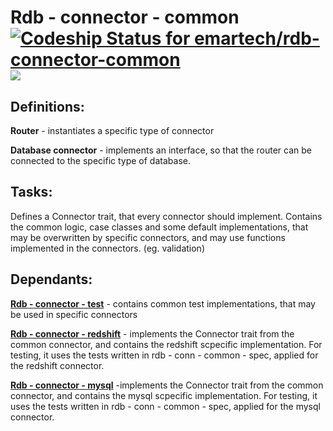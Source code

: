 # Rdb - connector - common [![Codeship Status for emartech/rdb-connector-common](https://app.codeship.com/projects/0178d870-9c53-0135-6d81-1a351be8063b/status?branch=master)](https://app.codeship.com/projects/252925) [![](https://www.jitpack.io/v/emartech/rdb-connector-common.svg)](https://www.jitpack.io/#emartech/rdb-connector-common)


## Definitions:

**Router** - instantiates a specific type of connector
 
**Database connector** - implements an interface, so that the router can be connected to the specific type of database.

## Tasks:

Defines a Connector trait, that every connector should implement. Contains the common logic, case classes and some default implementations, that may be overwritten by specific connectors, and may use functions implemented in the connectors. (eg. validation)

## Dependants:

**[Rdb - connector - test](https://github.com/emartech/rdb-connector-test)**  - contains common test implementations, that may be used in specific connectors



**[Rdb - connector - redshift](https://github.com/emartech/rdb-connector-redshift)** - implements the Connector trait from the common connector, and contains the redshift scpecific implementation. For testing, it uses the tests written in rdb - conn - common - spec, applied for the redshift connector.

**[Rdb - connector - mysql](https://github.com/emartech/rdb-connector-mysql)** -implements the Connector trait from the common connector, and contains the mysql
 scpecific implementation. For testing, it uses the tests written in rdb - conn - common - spec, applied for the mysql connector.

